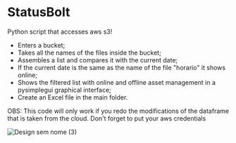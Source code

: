 # StatusBolt
Python script that accesses aws s3!

- Enters a bucket;
- Takes all the names of the files inside the bucket;
- Assembles a list and compares it with the current date;
- If the current date is the same as the name of the file "horario" it shows online;
- Shows the filtered list with online and offline asset management in a pysimplegui graphical interface;
- Create an Excel file in the main folder.

OBS: This code will only work if you redo the modifications of the dataframe that is taken from the cloud. Don't forget to put your aws credentials




![Design sem nome (3)](https://user-images.githubusercontent.com/116030785/236908804-327a66de-6f67-4b57-8975-eee136c1021b.png)





